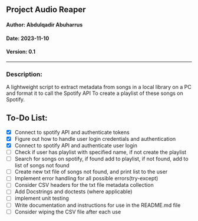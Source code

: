 ## Project Audio Reaper

#### Author: Abdulqadir Abuharrus

#### Date: 2023-11-10

#### Version: 0.1

____

### Description:

A lightweight script to extract metadata from songs in a local library on a PC and format it to call the Spotify API
To create a playlist of these songs on Spotify.

## To-Do List:

- [X] Connect to spotify API and authenticate tokens
- [X] Figure out how to handle user login credentials and authentication
- [X] Connect to spotify API and authenticate user login
- [ ] Check if user has playlist with specified name, if not create the playlist
- [ ] Search for songs on spotify, if found add to playlist, if not found, add to list of songs not found
- [ ] Create new txt file of songs not found, and print list to the user
- [ ] Implement error handling for all possible errors(try-except)
- [ ] Consider CSV headers for the txt file metadata collection
- [ ] Add Docstrings and doctests (where applicable)
- [ ] implement unit testing
- [ ] Write documentation and instructions for use in the README.md file
- [ ] Consider wiping the CSV file after each use